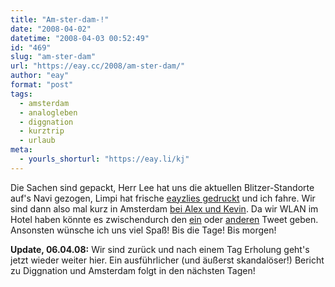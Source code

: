 ```yaml
---
title: "Am-ster-dam-!"
date: "2008-04-02"
datetime: "2008-04-03 00:52:49"
id: "469"
slug: "am-ster-dam"
url: "https://eay.cc/2008/am-ster-dam/"
author: "eay"
format: "post"
tags:
  - amsterdam
  - analogleben
  - diggnation
  - kurztrip
  - urlaub
meta:
  - yourls_shorturl: "https://eay.li/kj"
---
```


Die Sachen sind gepackt, Herr Lee hat uns die aktuellen Blitzer-Standorte auf's Navi gezogen, Limpi hat frische [eayzlies gedruckt](http://eay.cc/artikel/make_eayzlies/) und ich fahre. Wir sind dann also mal kurz in Amsterdam [bei Alex und Kevin](//eay.cc/2008/diggnation-feat-eayz-in-amsterdam/). Da wir WLAN im Hotel haben könnte es zwischendurch den [ein](http://twitter.com/Eay) oder [anderen](http://twitter.com/The_McLee) Tweet geben. Ansonsten wünsche ich uns viel Spaß! Bis die Tage! Bis morgen!

**Update, 06.04.08:** Wir sind zurück und nach einem Tag Erholung geht's jetzt wieder weiter hier. Ein ausführlicher (und äußerst skandalöser!) Bericht zu Diggnation und Amsterdam folgt in den nächsten Tagen!

